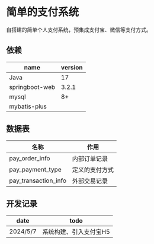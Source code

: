 # 简单的支付系统

自搭建的简单个人支付系统，预集成支付宝、微信等支付方式。

## 依赖

| name           |version|
|----------------|--|
| Java           |17|
| springboot-web |3.2.1|
| mysql          |8+|
| mybatis-plus   ||

## 数据表
| 名称                   | 作用     |
|----------------------|--------|
| pay_order_info       | 内部订单记录 |
| pay_payment_type     | 定义的支付方式|
| pay_transaction_info | 外部交易记录|

## 开发记录
| date     |todo|
|----------|--|
| 2024/5/7 |系统构建、引入支付宝H5|
